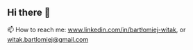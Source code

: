 ## Hi there 👋

<!--
**brtkwt/brtkwt** is a ✨ _special_ ✨ repository because its `README.md` (this file) appears on your GitHub profile.

Here are some ideas to get you started:

- 🔭 I’m currently working on ...
- 🌱 I’m currently learning ...
- 💬 Ask me about ...


-->


📫 How to reach me: www.linkedin.com/in/bartłomiej-witak, or witak.bartlomiej@gmail.com
